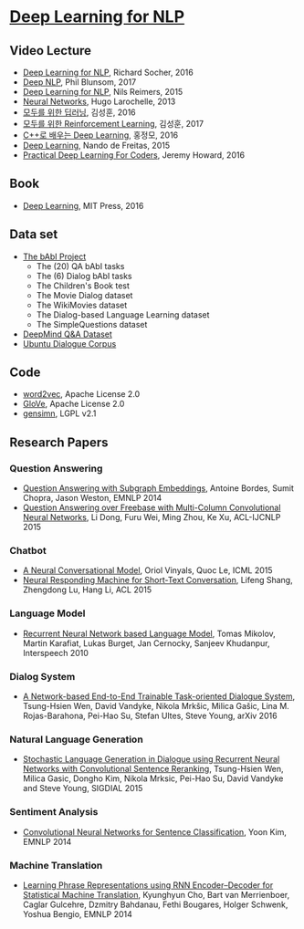 # [Deep Learning for NLP](https://ryuseonghan.github.io/deep-nlp)

## Video Lecture

- [Deep Learning for NLP](http://cs224d.stanford.edu/), Richard Socher, 2016
- [Deep NLP](https://github.com/oxford-cs-deepnlp-2017/lectures), Phil Blunsom, 2017 
- [Deep Learning for NLP](https://github.com/UKPLab/deeplearning4nlp-tutorial/tree/master/2015-10_Lecture), Nils Reimers, 2015
- [Neural Networks](http://info.usherbrooke.ca/hlarochelle/neural_networks/content.html), Hugo Larochelle, 2013
- [모두를 위한 딥러닝](http://hunkim.github.io/ml/), 김성훈, 2016
- [모두를 위한 Reinforcement Learning](http://hunkim.github.io/ml/), 김성훈, 2017
- [C++로 배우는 Deep Learning](http://blog.naver.com/atelierjpro), 홍정모, 2016
- [Deep Learning](https://www.youtube.com/playlist?list=PLE6Wd9FR--EfW8dtjAuPoTuPcqmOV53Fu), Nando de Freitas, 2015
- [Practical Deep Learning For Coders](http://course.fast.ai/), Jeremy Howard, 2016

## Book

- [Deep Learning](http://www.deeplearningbook.org/), MIT Press, 2016

## Data set

- [The bAbI Project](https://research.fb.com/projects/babi/)
	- The (20) QA bAbI tasks
	- The (6) Dialog bAbI tasks
	- The Children's Book test
	- The Movie Dialog dataset
	- The WikiMovies dataset
	- The Dialog-based Language Learning dataset
	- The SimpleQuestions dataset
- [DeepMind Q&A Dataset](http://cs.nyu.edu/~kcho/DMQA/)
- [Ubuntu Dialogue Corpus](https://github.com/rkadlec/ubuntu-ranking-dataset-creator)

## Code

- [word2vec](https://code.google.com/p/word2vec/), Apache License 2.0
- [GloVe](https://github.com/stanfordnlp/GloVe), Apache License 2.0
- [gensimn](https://github.com/RaRe-Technologies/gensim), LGPL v2.1

## Research Papers

### Question Answering

- [Question Answering with Subgraph Embeddings](https://arxiv.org/pdf/1406.3676v3.pdf), Antoine Bordes, Sumit Chopra, Jason Weston, EMNLP 2014
- [Question Answering over Freebase with Multi-Column Convolutional Neural Networks](http://www.anthology.aclweb.org/P/P15/P15-1026.pdf), Li Dong, Furu Wei, Ming Zhou, Ke Xu, ACL-IJCNLP 2015

### Chatbot

- [A Neural Conversational Model](https://arxiv.org/abs/1506.05869), Oriol Vinyals, Quoc Le, ICML 2015
- [Neural Responding Machine for Short-Text Conversation](https://arxiv.org/abs/1503.02364), Lifeng Shang, Zhengdong Lu, Hang Li, ACL 2015

### Language Model

- [Recurrent Neural Network based Language Model](http://www.fit.vutbr.cz/research/groups/speech/publi/2010/mikolov_interspeech2010_IS100722.pdf), Tomas Mikolov, Martin Karafiat, Lukas Burget, Jan Cernocky, Sanjeev Khudanpur, Interspeech 2010
 
### Dialog System

- [A Network-based End-to-End Trainable Task-oriented Dialogue System](https://arxiv.org/pdf/1604.04562v2.pdf), Tsung-Hsien Wen, David Vandyke, Nikola Mrkšic, Milica Gašic, Lina M. Rojas-Barahona, Pei-Hao Su, Stefan Ultes, Steve Young, arXiv 2016

### Natural Language Generation

- [Stochastic Language Generation in Dialogue using Recurrent Neural Networks with Convolutional Sentence Reranking](http://www.sigdial.org/workshops/conference16/proceedings/pdf/SIGDIAL39.pdf), Tsung-Hsien Wen, Milica Gasic, Dongho Kim, Nikola Mrksic, Pei-Hao Su, David Vandyke and Steve Young, SIGDIAL 2015

### Sentiment Analysis

- [Convolutional Neural Networks for Sentence Classification](https://arxiv.org/abs/1408.5882), Yoon Kim, EMNLP 2014

### Machine Translation

- [Learning Phrase Representations using RNN Encoder–Decoder for Statistical Machine Translation](https://arxiv.org/abs/1406.1078), Kyunghyun Cho, Bart van Merrienboer, Caglar Gulcehre, Dzmitry Bahdanau, Fethi Bougares, Holger Schwenk, Yoshua Bengio, EMNLP 2014
